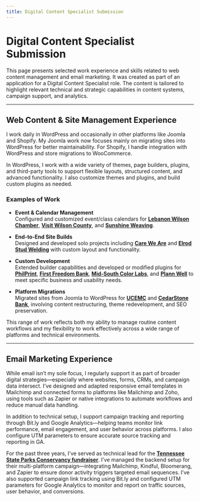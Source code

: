 ```yaml
---
title: Digital Content Specialist Submission
---
```


# Digital Content Specialist Submission

This page presents selected work experience and skills related to web content management and email marketing. It was created as part of an application for a Digital Content Specialist role. The content is tailored to highlight relevant technical and strategic capabilities in content systems, campaign support, and analytics.

---

## Web Content & Site Management Experience

I work daily in WordPress and occasionally in other platforms like Joomla and Shopify. My Joomla work now focuses mainly on migrating sites into WordPress for better maintainability. For Shopify, I handle integration with WordPress and store migrations to WooCommerce.

In WordPress, I work with a wide variety of themes, page builders, plugins, and third-party tools to support flexible layouts, structured content, and advanced functionality. I also customize themes and plugins, and build custom plugins as needed.

### Examples of Work

- **Event & Calendar Management**  
  Configured and customized event/class calendars for [**Lebanon Wilson Chamber**](https://lebanonwilsonchamber.com/events/), [**Visit Wilson County**](https://visitwilsoncounty.com/), and [**Sunshine Weaving**](https://sunshineweaving.com/product-category/class/).

- **End-to-End Site Builds**  
  Designed and developed solo projects including [**Care We Are**](https://careweare.com) and [**Elrod Stud Welding**](https://elrodstudwelding.com) with custom layout and functionality.

- **Custom Development**  
  Extended builder capabilities and developed or modified plugins for [**PhilPrint**](https://philprint.com), [**First Freedom Bank**](https://firstfreedombank.com), [**Mid-South Color Labs**](https://midsouthcolor.com/), and [**Plann Well**](https://plannwell.com/) to meet specific business and usability needs.

- **Platform Migrations**  
  Migrated sites from Joomla to WordPress for [**UCEMC**](https://ucemc.com) and [**CedarStone Bank**](https://cedarstonebank.com), involving content restructuring, theme redevelopment, and SEO preservation.


This range of work reflects both my ability to manage routine content workflows and my flexibility to work effectively across a wide range of platforms and technical environments.

---

## Email Marketing Experience

While email isn’t my sole focus, I regularly support it as part of broader digital strategies—especially where websites, forms, CRMs, and campaign data intersect. I’ve designed and adapted responsive email templates in Mailchimp and connected forms to platforms like Mailchimp and Zoho, using tools such as Zapier or native integrations to automate workflows and reduce manual data handling.

In addition to technical setup, I support campaign tracking and reporting through Bit.ly and Google Analytics—helping teams monitor link performance, email engagement, and user behavior across platforms. I also configure UTM parameters to ensure accurate source tracking and reporting in GA.

For the past three years, I’ve served as technical lead for the [**Tennessee State Parks Conservancy fundraiser**](https://tnstateparksconservancy.org/my-tn-state-park-fundraiser/). I’ve managed the backend setup for their multi-platform campaign—integrating Mailchimp, Kindful, Bloomerang, and Zapier to ensure donor activity triggers targeted email sequences. I’ve also supported campaign link tracking using Bit.ly and configured UTM parameters for Google Analytics to monitor and report on traffic sources, user behavior, and conversions.
